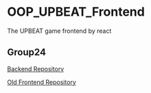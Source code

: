 # OOP_UPBEAT_Frontend
The UPBEAT game frontend by react

## Group24


[Backend Repository](https://github.com/JameSs-66/OOP_UPBEAT_Backend)

[Old Frontend Repository](https://github.com/Unlxii/UPBEAT_Frontend)
